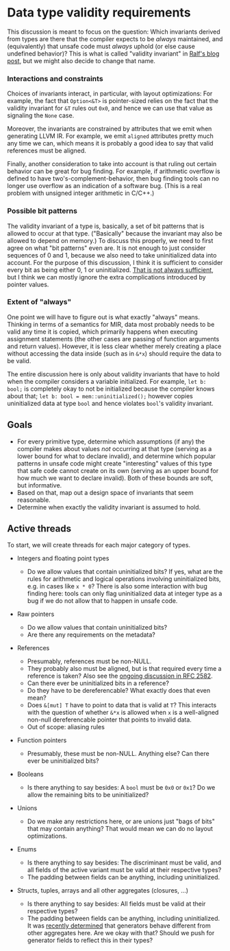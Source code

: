 # Data type validity requirements

This discussion is meant to focus on the question: Which invariants derived from
types are there that the compiler expects to be *always* maintained, and
(equivalently) that unsafe code must *always* uphold (or else cause undefined
behavior)?  This is what is called "validity invariant" in
[Ralf's blog post](https://www.ralfj.de/blog/2018/08/22/two-kinds-of-invariants.html),
but we might also decide to change that name.

### Interactions and constraints

Choices of invariants interact, in particular, with layout optimizations: For
example, the fact that `Option<&T>` is pointer-sized relies on the fact that the
validity invariant for `&T` rules out `0x0`, and hence we can use that value as
signaling the `None` case.

Moreover, the invariants are constrained by attributes that we emit when
generating LLVM IR.  For example, we emit `aligned` attributes pretty much any
time we can, which means it is probably a good idea to say that valid references
must be aligned.

Finally, another consideration to take into account is that ruling out certain
behavior can be great for bug finding.  For example, if arithmetic overflow is
defined to have two's-complement-behavior, then bug finding tools can no longer
use overflow as an indication of a software bug.  (This is a real problem with
unsigned integer arithmetic in C/C++.)

### Possible bit patterns

The validity invariant of a type is, basically, a set of bit patterns that is
allowed to occur at that type.  ("Basically" because the invariant may also be
allowed to depend on memory.)  To discuss this properly, we need to first agree
on what "bit patterns" even are.  It is not enough to just consider sequences of
0 and 1, because we also need to take uninitialized data into account.  For the
purpose of this discussion, I think it is sufficient to consider every bit as
being either 0, 1 or uninitialized.
[That is not always sufficient](https://www.ralfj.de/blog/2018/07/24/pointers-and-bytes.html),
but I think we can mostly ignore the extra complications introduced by pointer
values.

### Extent of "always"

One point we will have to figure out is what exactly "always" means.  Thinking
in terms of a semantics for MIR, data most probably needs to be valid any time
it is copied, which primarily happens when executing assignment statements (the
other cases are passing of function arguments and return values).  However, it
is less clear whether merely creating a place without accessing the data inside
(such as in `&*x`) should require the data to be valid.

The entire discussion here is only about validity invariants that have to hold
when the compiler considers a variable initialized.  For example, `let b: bool;`
is completely okay to not be initialized because the compiler knows about that;
`let b: bool = mem::uninitialized();` however copies uninitialized data at type
`bool` and hence violates `bool`'s validity invariant.

## Goals

* For every primitive type, determine which assumptions (if any) the compiler
  makes about values *not* occurring at that type (serving as a lower bound for
  what to declare invalid), and determine which popular patterns in unsafe code
  might create "interesting" values of this type that safe code cannot create on
  its own (serving as an upper bound for how much we want to declare invalid).
  Both of these bounds are soft, but informative.
* Based on that, map out a design space of invariants that seem reasonable.
* Determine when exactly the validity invariant is assumed to hold.

## Active threads

To start, we will create threads for each major category of types.

* Integers and floating point types
  * Do we allow values that contain uninitialized bits?  If yes, what are the
    rules for arithmetic and logical operations involving uninitialized bits,
    e.g. in cases like `x * 0`?  There is also some interaction with bug finding
    here: tools can only flag uninitialized data at integer type as a bug if we
    do not allow that to happen in unsafe code.

* Raw pointers
  * Do we allow values that contain uninitialized bits?
  * Are there any requirements on the metadata?

* References
  * Presumably, references must be non-NULL.
  * They probably also must be aligned, but is that required every time a
    reference is taken?  Also see the [ongoing discussion in RFC 2582][RFC2582].
  * Can there ever be uninitialized bits in a reference?
  * Do they have to be dereferencable?  What exactly does that even mean?
  * Does `&[mut] T` have to point to data that is valid at `T`?  This interacts
    with the question of whether `&*x` is allowed when `x` is a well-aligned
    non-null dereferencable pointer that points to invalid data.
  * Out of scope: aliasing rules

* Function pointers
  * Presumably, these must be non-NULL.  Anything else?  Can there ever be
    uninitialized bits?

* Booleans
  * Is there anything to say besides: A `bool` must be `0x0` or `0x1`?  Do we
    allow the remaining bits to be uninitialized?

* Unions
  * Do we make any restrictions here, or are unions just "bags of bits" that may
    contain anything?  That would mean we can do no layout optimizations.

* Enums
  * Is there anything to say besides: The discriminant must be valid, and all
    fields of the active variant must be valid at their respective types?
  * The padding between fields can be anything, including uninitialized.

* Structs, tuples, arrays and all other aggregates (closures, ...)
  * Is there anything to say besides: All fields must be valid at their
    respective types?
  * The padding between fields can be anything, including uninitialized.  It was
    [recently determined][generators-maybe-uninit] that generators behave
    different from other aggregates here.  Are we okay with that?  Should we push
    for generator fields to reflect this in their types?

[RFC2582]: https://github.com/rust-lang/rfcs/pull/2582
[generators-maybe-uninit]: https://github.com/rust-lang/rust/pull/56100

